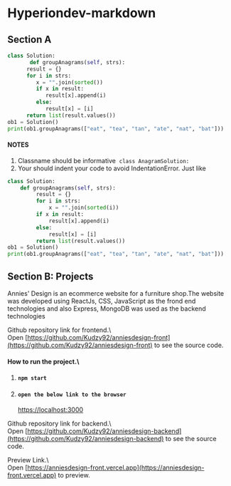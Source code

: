 # Hyperiondev-markdown

## Section A

```python
class Solution:
       def groupAnagrams(self, strs):
      result = {}
      for i in strs:
         x = "".join(sorted())
         if x in result:
            result[x].append(i)
         else:
            result[x] = [i]
      return list(result.values())
ob1 = Solution()
print(ob1.groupAnagrams(["eat", "tea", "tan", "ate", "nat", "bat"]))
```

#### NOTES

1.  Classname should be informative  `class AnagramSolution:`
2.  Your should indent your code to avoid IndentationError. Just like

```python
class Solution:
    def groupAnagrams(self, strs):
         result = {}
         for i in strs:
             x = "".join(sorted(i))
         if x in result:
             result[x].append(i)
         else:
             result[x] = [i]
         return list(result.values())
ob1 = Solution()
print(ob1.groupAnagrams(["eat", "tea", "tan", "ate", "nat", "bat"]))
```

## Section B: Projects

Annies' Design is an ecommerce website for a furniture shop.The website was developed using ReactJs, CSS, JavaScript as the frond end technologies and also Express, MongoDB was used as the backend technologies

Github repository link for frontend.\  
Open [https://github.com/Kudzy92/anniesdesign-front](https://github.com/Kudzy92/anniesdesign-front) to see the source code.

#### How to run the project.\

1. #### `npm start`
2. #### `open the below link to the browser`
   [https://localhost:3000](https://localhost:3000)

Github repository link for backend.\  
Open [https://github.com/Kudzy92/anniesdesign-backend](https://github.com/Kudzy92/anniesdesign-backend) to see the source code.

Preview Link.\  
Open [https://anniesdesign-front.vercel.app](https://anniesdesign-front.vercel.app) to preview.
